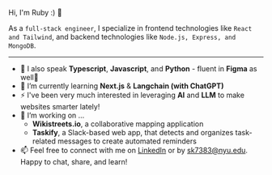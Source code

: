 <p> Hi, I'm Ruby :) 👋 </p> 
<p> As a <code>full-stack engineer</code>, I specialize in frontend technologies like <code>React and Tailwind</code>, and backend technologies like <code>Node.js, Express, and MongoDB</code>. </p>

_________________

- 💬 I also speak **Typescript**, **Javascript**, and **Python** - fluent in **Figma** as well💜
- 🌱 I’m currently learning **Next.js** & **Langchain (with ChatGPT)** 
- ⚡ I've been very much interested in leveraging **AI** and **LLM** to make websites smarter lately!
- 🔭 I’m working on ...
  - **Wikistreets.io**, a collaborative mapping application
  - **Taskify**, a Slack-based web app, that detects and organizes task-related messages to create automated reminders
- 📫 Feel free to connect with me on [LinkedIn](https://www.linkedin.com/in/ruby-kim/) or by sk7383@nyu.edu. Happy to chat, share, and learn!

<!--
**rubykiim/rubykiim** is a ✨ _special_ ✨ repository because its `README.md` (this file) appears on your GitHub profile.

Here are some ideas to get you started:

- 🔭 I’m currently working on ...
- 🌱 I’m currently learning ...
- 👯 I’m looking to collaborate on ...
- 🤔 I’m looking for help with ...
- 💬 Ask me about ...
- 📫 How to reach me: ...
- 😄 Pronouns: ...
- ⚡ Fun fact: ...
-->
